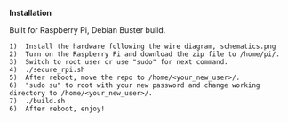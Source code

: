 **Installation**

Built for Raspberry Pi, Debian Buster build.

    1)  Install the hardware following the wire diagram, schematics.png
    2)  Turn on the Raspberry Pi and download the zip file to /home/pi/.
    3)  Switch to root user or use "sudo" for next command.
    4)  ./secure_rpi.sh
    5)  After reboot, move the repo to /home/<your_new_user>/.
    6)  "sudo su" to root with your new password and change working directory to /home/<your_new_user>/.
    7)  ./build.sh
    6)  After reboot, enjoy!


